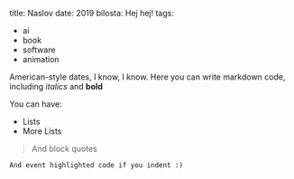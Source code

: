 title: Naslov
date: 2019
bilosta: Hej hej!
tags:
- ai
- book
- software
- animation

American-style dates, I know, I know. Here you can write markdown code, including *italics* and **bold**

You can have:
* Lists
* More Lists

> And block quotes

    And event highlighted code if you indent :)